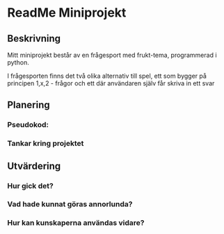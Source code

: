 # ReadMe Miniprojekt

## **Beskrivning**

Mitt miniprojekt består av en frågesport med frukt-tema, programmerad i python. 

I frågesporten finns det två olika alternativ till spel, ett som bygger på principen 1,x,2 - frågor och ett där användaren själv får skriva in ett svar

## **Planering**

### Pseudokod:


### Tankar kring projektet


## **Utvärdering**


### Hur gick det?


### Vad hade kunnat göras annorlunda?


### Hur kan kunskaperna användas vidare?
